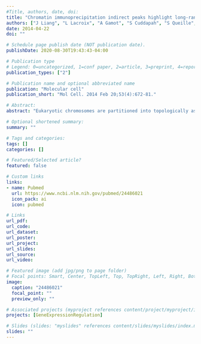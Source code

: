 ```yaml
---
#Title, authors, date, doi:
title: "Chromatin immunoprecipitation indirect peaks highlight long-range interactions of insulator proteins and Pol II pausing."
authors: ["J Liang", "L Lacroix", "A Gamot", "S Cuddapah", "S Queille", "P Lhoumaud", "P Lepetit", "PG Martin", "J Vogelmann", "F Court", "M Hennion", "G Micas", "S Urbach", "O Bouchez", "M Nollmann", "K Zhao", "E Emberly", "O Cuvier"]
date: 2014-04-22
doi: ""

# Schedule page publish date (NOT publication date).
publishDate: 2020-08-30T19:43:43-04:00

# Publication type
# Legend: 0=uncategorized, 1=conf paper, 2=article, 3=preprint, 4=report, 5=book, 6=book chapter, 7=thesis, 8=patent
publication_types: ["2"]

# Publication name and optional abbreviated name
publication: "Molecular cell"
publication_short: "Mol Cell. 2014 Feb 20;53(4):672-81."

# Abstract:
abstract: "Eukaryotic chromosomes are partitioned into topologically associating domains (TADs) that are demarcated by distinct insulator-binding proteins (IBPs) in Drosophila. Whether IBPs regulate specific long-range contacts and how this may impact gene expression remains unclear. Here we identify 'indirect peaks' of multiple IBPs that represent their distant sites of interactions through long-range contacts. Indirect peaks depend on protein-protein interactions among multiple IBPs and their common cofactors, including CP190, as confirmed by high-resolution analyses of long-range contacts. Mutant IBPs unable to interact with CP190 impair long-range contacts as well as the expression of hundreds of distant genes that are specifically flanked by indirect peaks. Regulation of distant genes strongly correlates with RNAPII pausing, highlighting how this key transcriptional stage may trap insulator-based long-range interactions. Our data illustrate how indirect peaks may decipher gene regulatory networks through specific long-range interactions."

# Optional shortened summary:
summary: ""

# Tags and categories:
tags: []
categories: []

# Featured/Selected article?
featured: false

# Custom links
links:
- name: Pubmed
  url: https://www.ncbi.nlm.nih.gov/pubmed/24486021
  icon_pack: ai
  icon: pubmed

# Links
url_pdf:
url_code:
url_dataset:
url_poster:
url_project:
url_slides:
url_source:
url_video:

# Featured image (add jpg/png to page folder)
# Focal points: Smart, Center, TopLeft, Top, TopRight, Left, Right, BottomLeft, Bottom, BottomRight
image: 
  caption: "24486021"
  focal_point: ""
  preview_only: ""

# Associated projects (myproject references content/project/myproject/index.md)
projects: [GeneExpressionRegulation]

# Slides (slides: "myslides" references content/slides/myslides/index.md)
slides: ""
---
```

